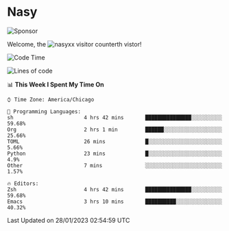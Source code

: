 # Nasy

<!--
<p align="center">
<img height="200" src="https://github-readme-stats.vercel.app/api?username=nasyxx&count_private=true&show_icons=true&theme=dracula&include_all_commits=true"/>
<img height="200" src="https://github-readme-stats.vercel.app/api/top-langs/?username=nasyxx&theme=dracula&hide=html,jupyter+notebook&count_private=true&show_icons=true"/>
</p>

  
----------------
-->

![Sponsor](https://img.shields.io/static/v1.svg?label=Sponsor&message=%E2%9D%A4&logo=GitHub&style=flat&color=pink)
 
Welcome, the ![nasyxx visitor counter](https://count.getloli.com/get/@nasyxx?theme=rule34)th vistor!
 
<!--START_SECTION:waka-->
![Code Time](http://img.shields.io/badge/Code%20Time-3%2C133%20hrs%2031%20mins-blue)

![Lines of code](https://img.shields.io/badge/From%20Hello%20World%20I%27ve%20Written-5%20Million%20lines%20of%20code-blue)

📊 **This Week I Spent My Time On** 

```text
⌚︎ Time Zone: America/Chicago

💬 Programming Languages: 
sh                       4 hrs 42 mins       ███████████████░░░░░░░░░░   59.68% 
Org                      2 hrs 1 min         ██████░░░░░░░░░░░░░░░░░░░   25.66% 
TOML                     26 mins             █░░░░░░░░░░░░░░░░░░░░░░░░   5.66% 
Python                   23 mins             █░░░░░░░░░░░░░░░░░░░░░░░░   4.9% 
Other                    7 mins              ░░░░░░░░░░░░░░░░░░░░░░░░░   1.57%

🔥 Editors: 
Zsh                      4 hrs 42 mins       ███████████████░░░░░░░░░░   59.68% 
Emacs                    3 hrs 10 mins       ██████████░░░░░░░░░░░░░░░   40.32%

```


 Last Updated on 28/01/2023 02:54:59 UTC
<!--END_SECTION:waka-->

<!-- ![visitors](https://visitor-badge.laobi.icu/badge?page_id=nasyxx.nasyxx) -->
